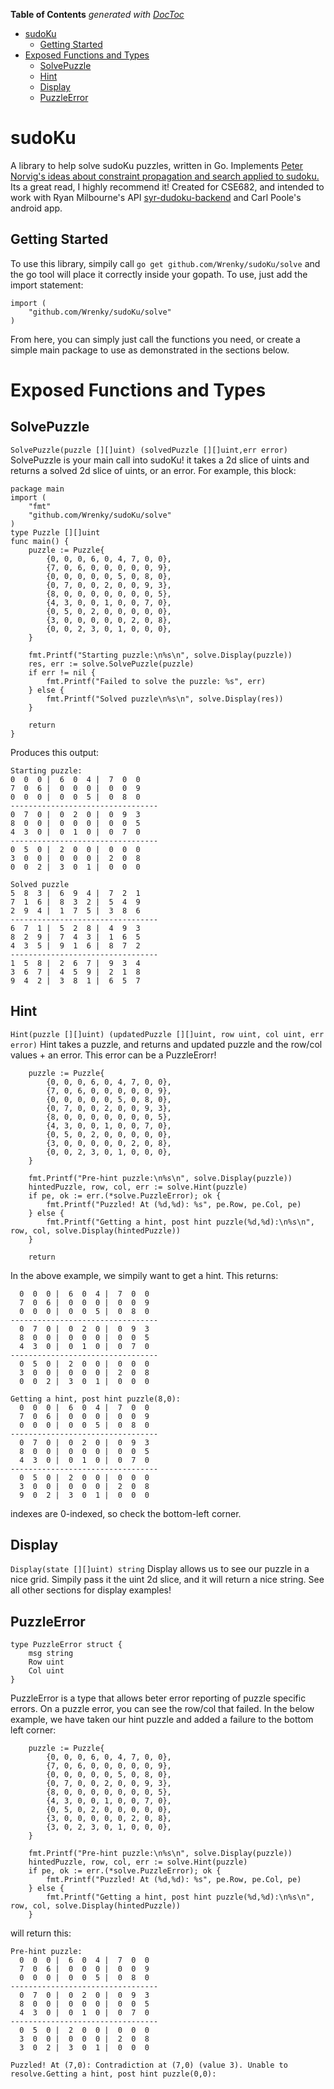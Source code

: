 <!-- START doctoc generated TOC please keep comment here to allow auto update -->
<!-- DON'T EDIT THIS SECTION, INSTEAD RE-RUN doctoc TO UPDATE -->
**Table of Contents**  *generated with [DocToc](https://github.com/thlorenz/doctoc)*

- [sudoKu](#sudoku)
  - [Getting Started](#getting-started)
- [Exposed Functions and Types](#exposed-functions-and-types)
  - [SolvePuzzle](#solvepuzzle)
  - [Hint](#hint)
  - [Display](#display)
  - [PuzzleError](#puzzleerror)

<!-- END doctoc generated TOC please keep comment here to allow auto update -->

# sudoKu
A library to help solve sudoKu puzzles, written in Go. Implements [Peter Norvig's ideas about constraint propagation and search applied to sudoku.](http://norvig.com/sudoku.html) Its a great read, I highly recommend it!
Created for CSE682, and intended to work with Ryan Milbourne's API [syr-dudoku-backend](https://github.com/ryanbmilbourne/syr-sudoku-backend) and Carl Poole's android app.

## Getting Started
To use this library, simpily call
```go get github.com/Wrenky/sudoKu/solve``` 
and the go tool will place it correctly inside your gopath. To use, just add the import statement:
```
import (
	"github.com/Wrenky/sudoKu/solve"
)
```
From here, you can simply just call the functions you need, or create a simple main package to use as demonstrated in the sections below.

# Exposed Functions and Types

## SolvePuzzle
 ```SolvePuzzle(puzzle [][]uint) (solvedPuzzle [][]uint,err error)```
SolvePuzzle is your main call into sudoKu! it takes a 2d slice of uints and returns a solved 2d slice of uints, or an error. 
For example, this block:
```
package main
import (
	"fmt"
	"github.com/Wrenky/sudoKu/solve"
)
type Puzzle [][]uint
func main() {
	puzzle := Puzzle{
		{0, 0, 0, 6, 0, 4, 7, 0, 0},
		{7, 0, 6, 0, 0, 0, 0, 0, 9},
		{0, 0, 0, 0, 0, 5, 0, 8, 0},
		{0, 7, 0, 0, 2, 0, 0, 9, 3},
		{8, 0, 0, 0, 0, 0, 0, 0, 5},
		{4, 3, 0, 0, 1, 0, 0, 7, 0},
		{0, 5, 0, 2, 0, 0, 0, 0, 0},
		{3, 0, 0, 0, 0, 0, 2, 0, 8},
		{0, 0, 2, 3, 0, 1, 0, 0, 0},
	}

	fmt.Printf("Starting puzzle:\n%s\n", solve.Display(puzzle))
	res, err := solve.SolvePuzzle(puzzle)
	if err != nil {
		fmt.Printf("Failed to solve the puzzle: %s", err)
	} else {
		fmt.Printf("Solved puzzle\n%s\n", solve.Display(res))
	}

	return
}

```
Produces this output:
```
Starting puzzle:
0  0  0 |  6  0  4 |  7  0  0
7  0  6 |  0  0  0 |  0  0  9
0  0  0 |  0  0  5 |  0  8  0
---------------------------------
0  7  0 |  0  2  0 |  0  9  3
8  0  0 |  0  0  0 |  0  0  5
4  3  0 |  0  1  0 |  0  7  0
---------------------------------
0  5  0 |  2  0  0 |  0  0  0
3  0  0 |  0  0  0 |  2  0  8
0  0  2 |  3  0  1 |  0  0  0

Solved puzzle
5  8  3 |  6  9  4 |  7  2  1
7  1  6 |  8  3  2 |  5  4  9
2  9  4 |  1  7  5 |  3  8  6
---------------------------------
6  7  1 |  5  2  8 |  4  9  3
8  2  9 |  7  4  3 |  1  6  5
4  3  5 |  9  1  6 |  8  7  2
---------------------------------
1  5  8 |  2  6  7 |  9  3  4
3  6  7 |  4  5  9 |  2  1  8
9  4  2 |  3  8  1 |  6  5  7

```


## Hint
 ```Hint(puzzle [][]uint) (updatedPuzzle [][]uint, row uint, col uint, err error)```
Hint takes a puzzle, and returns and updated puzzle and the row/col values + an error. This error can be a PuzzleErorr!
```
    puzzle := Puzzle{
        {0, 0, 0, 6, 0, 4, 7, 0, 0},
        {7, 0, 6, 0, 0, 0, 0, 0, 9},
        {0, 0, 0, 0, 0, 5, 0, 8, 0},
        {0, 7, 0, 0, 2, 0, 0, 9, 3},
        {8, 0, 0, 0, 0, 0, 0, 0, 5},
        {4, 3, 0, 0, 1, 0, 0, 7, 0},
        {0, 5, 0, 2, 0, 0, 0, 0, 0},
        {3, 0, 0, 0, 0, 0, 2, 0, 8},
        {0, 0, 2, 3, 0, 1, 0, 0, 0},
    }

    fmt.Printf("Pre-hint puzzle:\n%s\n", solve.Display(puzzle))
    hintedPuzzle, row, col, err := solve.Hint(puzzle)
    if pe, ok := err.(*solve.PuzzleError); ok {
        fmt.Printf("Puzzled! At (%d,%d): %s", pe.Row, pe.Col, pe)
    } else {
        fmt.Printf("Getting a hint, post hint puzzle(%d,%d):\n%s\n", row, col, solve.Display(hintedPuzzle))
    }

    return

```
In the above example,  we simpily want to get a hint. This returns:

```
  0  0  0 |  6  0  4 |  7  0  0
  7  0  6 |  0  0  0 |  0  0  9
  0  0  0 |  0  0  5 |  0  8  0
---------------------------------
  0  7  0 |  0  2  0 |  0  9  3
  8  0  0 |  0  0  0 |  0  0  5
  4  3  0 |  0  1  0 |  0  7  0
---------------------------------
  0  5  0 |  2  0  0 |  0  0  0
  3  0  0 |  0  0  0 |  2  0  8
  0  0  2 |  3  0  1 |  0  0  0

Getting a hint, post hint puzzle(8,0):
  0  0  0 |  6  0  4 |  7  0  0
  7  0  6 |  0  0  0 |  0  0  9
  0  0  0 |  0  0  5 |  0  8  0
---------------------------------
  0  7  0 |  0  2  0 |  0  9  3
  8  0  0 |  0  0  0 |  0  0  5
  4  3  0 |  0  1  0 |  0  7  0
---------------------------------
  0  5  0 |  2  0  0 |  0  0  0
  3  0  0 |  0  0  0 |  2  0  8
  9  0  2 |  3  0  1 |  0  0  0
```
indexes are 0-indexed, so check the bottom-left corner.

## Display
 ```Display(state [][]uint) string```
 Display allows us to see our puzzle in a nice grid. Simpily pass it the uint 2d slice, and it will return a nice string.
 See all other sections for display examples!

## PuzzleError
``` 
type PuzzleError struct {
	msg string
	Row uint
	Col uint
}
```
PuzzleError is a type that allows beter error reporting of puzzle specific errors. On a puzzle error, you can see the row/col that failed. In the below example, we have taken our hint puzzle and added a failure to the bottom left corner:
```
	puzzle := Puzzle{
		{0, 0, 0, 6, 0, 4, 7, 0, 0},
		{7, 0, 6, 0, 0, 0, 0, 0, 9},
		{0, 0, 0, 0, 0, 5, 0, 8, 0},
		{0, 7, 0, 0, 2, 0, 0, 9, 3},
		{8, 0, 0, 0, 0, 0, 0, 0, 5},
		{4, 3, 0, 0, 1, 0, 0, 7, 0},
		{0, 5, 0, 2, 0, 0, 0, 0, 0},
		{3, 0, 0, 0, 0, 0, 2, 0, 8},
		{3, 0, 2, 3, 0, 1, 0, 0, 0},
	}

	fmt.Printf("Pre-hint puzzle:\n%s\n", solve.Display(puzzle))
	hintedPuzzle, row, col, err := solve.Hint(puzzle)
	if pe, ok := err.(*solve.PuzzleError); ok {
		fmt.Printf("Puzzled! At (%d,%d): %s", pe.Row, pe.Col, pe)
	} else {
		fmt.Printf("Getting a hint, post hint puzzle(%d,%d):\n%s\n", row, col, solve.Display(hintedPuzzle))
	}

```
will return this:

```
Pre-hint puzzle:
  0  0  0 |  6  0  4 |  7  0  0
  7  0  6 |  0  0  0 |  0  0  9
  0  0  0 |  0  0  5 |  0  8  0
---------------------------------
  0  7  0 |  0  2  0 |  0  9  3
  8  0  0 |  0  0  0 |  0  0  5
  4  3  0 |  0  1  0 |  0  7  0
---------------------------------
  0  5  0 |  2  0  0 |  0  0  0
  3  0  0 |  0  0  0 |  2  0  8
  3  0  2 |  3  0  1 |  0  0  0

Puzzled! At (7,0): Contradiction at (7,0) (value 3). Unable to resolve.Getting a hint, post hint puzzle(0,0):

```
